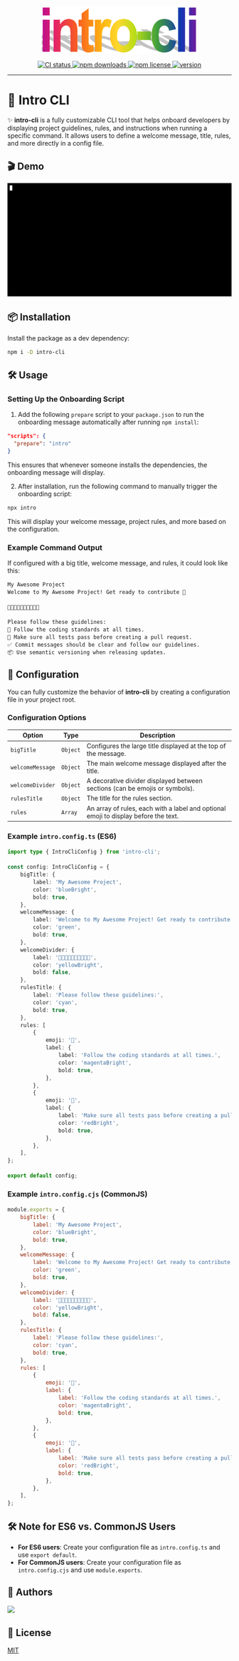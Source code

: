 <p align="center">
    <img src="https://github.com/amir-ben-shimol/intro-cli/blob/main/assets/brand.png" width="350" />
</p>

<p align="center">
	<a href="https://github.com/amir-ben-shimol/intro-cli">
    	<img src="https://img.shields.io/github/actions/workflow/status/amir-ben-shimol/intro-cli/integrate.yaml?label=CI&logo=GitHub" alt="CI status">
  	</a>
	<a href="https://www.npmjs.com/package/intro-cli">
    	<img src="https://img.shields.io/npm/dm/intro-cli?logo=NPM" alt="npm downloads">
  	</a>
	<a href="https://github.com/amir-ben-shimol/intro-cli">
    	<img src="https://img.shields.io/npm/l/intro-cli" alt="npm license">
  	</a>
	<a href="https://github.com/amir-ben-shimol/intro-cli">
    	<img src="https://img.shields.io/npm/v/intro-cli?label=version" alt="version">
  	</a>
</p>

<hr />

# 🚀 Intro CLI

✨ **intro-cli** is a fully customizable CLI tool that helps onboard developers by displaying project guidelines, rules, and instructions when running a specific command. It allows users to define a welcome message, title, rules, and more directly in a config file.

## 🎬 Demo

![intro-cli](assets/demo.gif)

## 📦 Installation

Install the package as a dev dependency:

```bash
npm i -D intro-cli
```

## 🛠️ Usage

### Setting Up the Onboarding Script

1. Add the following `prepare` script to your `package.json` to run the onboarding message automatically after running `npm install`:

```json
"scripts": {
  "prepare": "intro"
}
```

This ensures that whenever someone installs the dependencies, the onboarding message will display.

2. After installation, run the following command to manually trigger the onboarding script:

```bash
npx intro
```

This will display your welcome message, project rules, and more based on the configuration.

### Example Command Output

If configured with a big title, welcome message, and rules, it could look like this:

```bash
My Awesome Project
Welcome to My Awesome Project! Get ready to contribute 🚀

🎉✨🎉✨🎉✨🎉✨🎉✨

Please follow these guidelines:
🛂 Follow the coding standards at all times.
🚀 Make sure all tests pass before creating a pull request.
✅ Commit messages should be clear and follow our guidelines.
📦 Use semantic versioning when releasing updates.
```

## 📁 Configuration

You can fully customize the behavior of **intro-cli** by creating a configuration file in your project root.

### Configuration Options

| Option           | Type     | Description                                                                         |
| ---------------- | -------- | ----------------------------------------------------------------------------------- |
| `bigTitle`       | `Object` | Configures the large title displayed at the top of the message.                     |
| `welcomeMessage` | `Object` | The main welcome message displayed after the title.                                 |
| `welcomeDivider` | `Object` | A decorative divider displayed between sections (can be emojis or symbols).         |
| `rulesTitle`     | `Object` | The title for the rules section.                                                    |
| `rules`          | `Array`  | An array of rules, each with a label and optional emoji to display before the text. |

### Example `intro.config.ts` (ES6)

```ts
import type { IntroCliConfig } from 'intro-cli';

const config: IntroCliConfig = {
	bigTitle: {
		label: 'My Awesome Project',
		color: 'blueBright',
		bold: true,
	},
	welcomeMessage: {
		label: 'Welcome to My Awesome Project! Get ready to contribute 🚀',
		color: 'green',
		bold: true,
	},
	welcomeDivider: {
		label: '🎉✨🎉✨🎉✨🎉✨🎉✨',
		color: 'yellowBright',
		bold: false,
	},
	rulesTitle: {
		label: 'Please follow these guidelines:',
		color: 'cyan',
		bold: true,
	},
	rules: [
		{
			emoji: '🛂',
			label: {
				label: 'Follow the coding standards at all times.',
				color: 'magentaBright',
				bold: true,
			},
		},
		{
			emoji: '🚀',
			label: {
				label: 'Make sure all tests pass before creating a pull request.',
				color: 'redBright',
				bold: true,
			},
		},
	],
};

export default config;
```

### Example `intro.config.cjs` (CommonJS)

```js
module.exports = {
	bigTitle: {
		label: 'My Awesome Project',
		color: 'blueBright',
		bold: true,
	},
	welcomeMessage: {
		label: 'Welcome to My Awesome Project! Get ready to contribute 🚀',
		color: 'green',
		bold: true,
	},
	welcomeDivider: {
		label: '🎉✨🎉✨🎉✨🎉✨🎉✨',
		color: 'yellowBright',
		bold: false,
	},
	rulesTitle: {
		label: 'Please follow these guidelines:',
		color: 'cyan',
		bold: true,
	},
	rules: [
		{
			emoji: '🛂',
			label: {
				label: 'Follow the coding standards at all times.',
				color: 'magentaBright',
				bold: true,
			},
		},
		{
			emoji: '🚀',
			label: {
				label: 'Make sure all tests pass before creating a pull request.',
				color: 'redBright',
				bold: true,
			},
		},
	],
};
```

## 🛠️ Note for ES6 vs. CommonJS Users

-   **For ES6 users**: Create your configuration file as `intro.config.ts` and use `export default`.
-   **For CommonJS users**: Create your configuration file as `intro.config.cjs` and use `module.exports`.

## 👥 Authors

<a href="https://github.com/amir-ben-shimol">
    <img src="https://avatars.githubusercontent.com/u/105565954?s=400&u=01efa537bf4368251ffa05954d13aa1861073b39&v=4" height="50" />
</a>

## 📄 License

[MIT](https://choosealicense.com/licenses/mit/)
